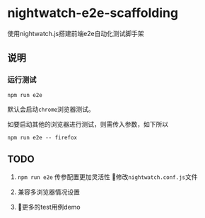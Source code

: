 # nightwatch-e2e-scaffolding
使用nightwatch.js搭建前端e2e自动化测试脚手架


## 说明

### 运行测试
```
npm run e2e
```
默认会启动`chrome`浏览器测试。

如要启动其他的浏览器进行测试，则需传入参数，如下所以
```
npm run e2e -- firefox
```

## TODO

1. `npm run e2e` 传参配置更加灵活性 修改`nightwatch.conf.js`文件

2. 兼容多浏览器情况设置

3. 更多的test用例demo